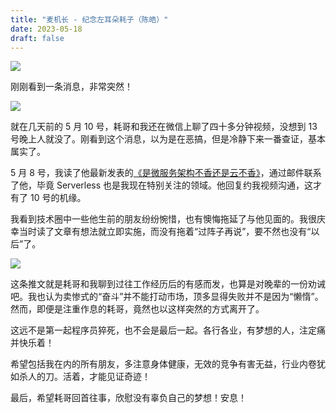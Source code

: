 ```yaml
--- 
title: "麦机长 - 纪念左耳朵耗子（陈皓）"
date: 2023-05-18
draft: false
---
```

![](https://captnotes.github.io/images/featured_rip_hao_chen.jpg)

刚刚看到一条消息，非常突然！

![](https://captnotes.github.io/images/illustration_rip_haoel_01.jpg)

就在几天前的 5 月 10 号，耗哥和我还在微信上聊了四十多分钟视频，没想到 13 号晚上人就没了。刚看到这个消息，以为是在恶搞，但是冷静下来一番查证，基本属实了。

5 月 8 号，我读了他最新发表的[《是微服务架构不香还是云不香》](https://coolshell.cn/articles/22422.html)，通过邮件联系了他，毕竟 Serverless 也是我现在特别关注的领域。他回复约我视频沟通，这才有了 10 号的机缘。

我看到技术圈中一些他生前的朋友纷纷惋惜，也有懊悔拖延了与他见面的。我很庆幸当时读了文章有想法就立即实施，而没有拖着“过阵子再说”，要不然也没有“以后”了。

![](https://captnotes.github.io/images/illustration_rip_haoel_02.jpg)

这条推文就是耗哥和我聊到过往工作经历后的有感而发，也算是对晚辈的一份劝诫吧。我也认为卖惨式的“奋斗”并不能打动市场，顶多显得失败并不是因为“懒惰”。然而，即便是注重作息的耗哥，竟然也以这样突然的方式离开了。

这远不是第一起程序员猝死，也不会是最后一起。各行各业，有梦想的人，注定痛并快乐着！

希望包括我在内的所有朋友，多注意身体健康，无效的竞争有害无益，行业内卷犹如杀人的刀。活着，才能见证奇迹！

最后，希望耗哥回首往事，欣慰没有辜负自己的梦想！安息！
